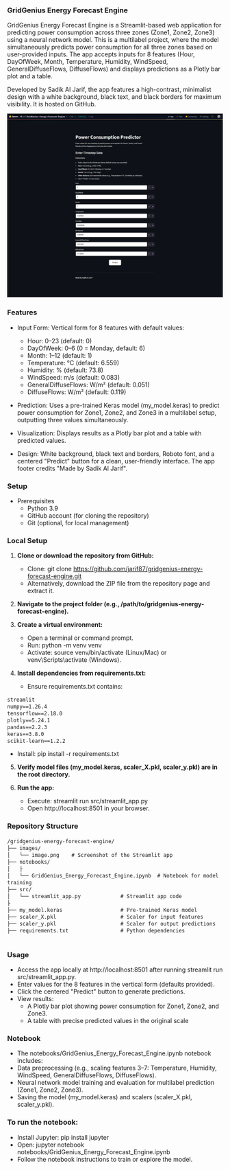 ###  GridGenius Energy Forecast Engine
GridGenius Energy Forecast Engine is a Streamlit-based web application for predicting power consumption across three zones (Zone1, Zone2, Zone3) using a neural network model. This is a multilabel project, where the model simultaneously predicts power consumption for all three zones based on user-provided inputs. The app accepts inputs for 8 features (Hour, DayOfWeek, Month, Temperature, Humidity, WindSpeed, GeneralDiffuseFlows, DiffuseFlows) and displays predictions as a Plotly bar plot and a table.

Developed by Sadik Al Jarif, the app features a high-contrast, minimalist design with a white background, black text, and black borders for maximum visibility. It is hosted on GitHub.

![](/images/image.png)

### Features
- Input Form: Vertical form for 8 features with default values:
    - Hour: 0–23 (default: 0)
    - DayOfWeek: 0–6 (0 = Monday, default: 6)
    - Month: 1–12 (default: 1)
    - Temperature: °C (default: 6.559)
    - Humidity: % (default: 73.8)
    - WindSpeed: m/s (default: 0.083)
    - GeneralDiffuseFlows: W/m² (default: 0.051)
    - DiffuseFlows: W/m² (default: 0.119)

- Prediction: Uses a pre-trained Keras model (my_model.keras) to predict power consumption for Zone1, Zone2, and Zone3 in a multilabel setup, outputting three values simultaneously.
- Visualization: Displays results as a Plotly bar plot and a table with predicted values.
- Design: White background, black text and borders, Roboto font, and a centered "Predict" button for a clean, user-friendly interface. The app footer credits "Made by Sadik Al Jarif".

### Setup

- Prerequisites
    - Python 3.9
    - GitHub account (for cloning the repository)
    - Git (optional, for local management)


### Local Setup
1. **Clone or download the repository from GitHub:**
    - Clone: git clone https://github.com/jarif87/gridgenius-energy-forecast-engine.git
    - Alternatively, download the ZIP file from the repository page and extract it.

2. **Navigate to the project folder (e.g., /path/to/gridgenius-energy-forecast-engine).**

3. **Create a virtual environment:**
    - Open a terminal or command prompt.
    - Run: python -m venv venv
    - Activate: source venv/bin/activate (Linux/Mac) or venv\Scripts\activate (Windows).
4. **Install dependencies from requirements.txt:**
    - Ensure requirements.txt contains:
```
streamlit
numpy==1.26.4
tensorflow==2.18.0
plotly==5.24.1
pandas==2.2.3
keras==3.8.0
scikit-learn==1.2.2
```
- Install: pip install -r requirements.txt
5. **Verify model files (my_model.keras, scaler_X.pkl, scaler_y.pkl) are in the root directory.**

6. **Run the app:**
    - Execute: streamlit run src/streamlit_app.py
    - Open http://localhost:8501 in your browser.

### Repository Structure

```
/gridgenius-energy-forecast-engine/
├── images/
│   └── image.png    # Screenshot of the Streamlit app
├── notebooks/
│   ├                
│   └── GridGenius_Energy_Forecast_Engine.ipynb  # Notebook for model training
├── src/
│   └── streamlit_app.py             # Streamlit app code
├                  
├── my_model.keras                   # Pre-trained Keras model
├── scaler_X.pkl                     # Scaler for input features
├── scaler_y.pkl                     # Scaler for output predictions
├── requirements.txt                 # Python dependencies
                
```

### Usage

- Access the app locally at http://localhost:8501 after running streamlit run src/streamlit_app.py.
- Enter values for the 8 features in the vertical form (defaults provided).
- Click the centered "Predict" button to generate predictions.
- View results:
    - A Plotly bar plot showing power consumption for Zone1, Zone2, and Zone3.
    - A table with precise predicted values in the original scale

### Notebook

- The notebooks/GridGenius_Energy_Forecast_Engine.ipynb notebook includes:
- Data preprocessing (e.g., scaling features 3–7: Temperature, Humidity, WindSpeed, GeneralDiffuseFlows, DiffuseFlows).
- Neural network model training and evaluation for multilabel prediction (Zone1, Zone2, Zone3).
- Saving the model (my_model.keras) and scalers (scaler_X.pkl, scaler_y.pkl).

### To run the notebook:
- Install Jupyter: pip install jupyter
- Open: jupyter notebook notebooks/GridGenius_Energy_Forecast_Engine.ipynb
- Follow the notebook instructions to train or explore the model.